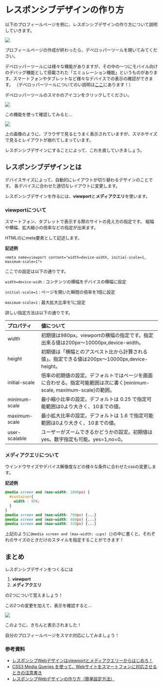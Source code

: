 # レスポンシブデザインの作り方

以下のプロフィールページを例に、レスポンシブデザインの作り方について説明していきます。

![](images/how_to_design_responsively/1.png)

プロフィールページの作成が終わったら、デベロッパーツールを開いてみてください。

デベロッパーツールには様々な機能がありますが、その中の一つにモバイル向けのデバッグ機能として搭載された「エミュレーション機能」というものがあります。スマートフォンやタブレットなど様々なデバイスでの表示の確認ができます。
（デベロッパーツールについてのい説明は[ここ](../common/dev_tool.md)にあります！）

デベロッパーツールのスマホのアイコンをクリックしてください。

![](images/how_to_design_responsively/4.png)

この機能を使って確認してみると...

![](images/how_to_design_responsively/3.png)

上の画像のように、ブラウザで見るとうまく表示されていますが、スマホサイズで見るとレイアウトが崩れてしまっています。

レスポンシブデザインにすることによって、これを直していきましょう。

## レスポンシブデザインとは
デバイスサイズによって、自動的にレイアウトが切り替わるデザインのことです。
各デバイスに合わせた適切なレイアウトに変更します。

レスポンシブデザインを作るには、**viewport**と**メディアクエリ**を使います。

### viewportについて

スマートフォン、タブレットで表示する際のサイトの見え方の指定です。
縦幅や横幅、拡大縮小の倍率などの指定が出来ます。

HTMLのにmeta要素として記述します。

**記述例**

`<meta name=viewport content="width=device-width, initial-scale=1, maximum-scale=1">`

ここでの設定は以下の通りです。

`width=device-widh` : コンテンツの横幅をデバイスの横幅に設定

`initial-scale=1` : ページを開いた瞬間の倍率を1倍に設定

`maximum-scale=1` : 最大拡大比率を1に設定

詳しい指定方法は以下の通りです。

| プロパティ     | 値について |
|:-------------|:------------|
|width         | 初期値は980px。viewportの横幅の指定です。指定出来る値は200px〜10000px,device-width。|
|height        | 初期値は「横幅とのアスペスト比から計算される値」。指定できる値は200px〜10000px,device-height。|
|initial-scale |倍率の初期値の設定。デフォルトではページを画面に合わせる。指定可能範囲は次に書く[minimum-scale, maximum-scale]の範囲。|
|minimum-scale | 最小縮小比率の設定。デフォルトは 0.25 で指定可能範囲は0より大きく、10までの値。|
|maximum-scale | 最小拡大比率の設定。デフォルトは 1.6 で指定可能範囲は0より大きく、10までの値。|
|user-scalable | ユーザーがズームできるかどうかの設定。初期値はyes。数字指定も可能。yes=1,no=0。|

### メディアクエリについて
ウインドウサイズやデバイス解像度などの様々な条件に合わせたcssの変更します。

**記述例**

```css
@media screen and (max-width: 1000px) {
  #container{
    width : 95%;
  }
}
@media screen and (max-width: 760px) {...}
@media screen and (max-width: 480px) {...}
@media screen and (max-width: 320px) {...}
```

上記のように```@media screen and (max-width: ○○px) {}```の中に書くと、それぞれのサイズのときだけのスタイルを指定することができます！

## まとめ
レスポンシブデザインをつくるには

1. **viewport**
2. **メディアクエリ**

の2つについて覚えましょう！

この2つの変更を加えて、表示を確認すると...

![](images/how_to_design_responsively/2.png)

このように、きちんと表示されました！

自分のプロフィールページをスマホ対応にしてみましょう！


### 参考資料
* [レスポンシブWebデザインはviewportとメディアクエリーからはじめろ！](http://barktoimagine.com/web/846)
* [CSS3 Media Queries を使って、Webサイトをスマートフォンに対応させるときの注意書き](http://webdesignrecipes.com/web-design-for-mobile-with-css3-media-queries)
* [レスポンシブWebデザインの作り方（簡単設定方法）](http://webdesignerwork.jp/web/responsivewebdesign/)



